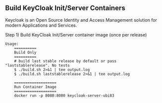 Build KeyCloak Init/Server Containers
--------------------------------------

Keycloak is an Open Source Identity and Access Management solution for modern Applications and Services.

Step 1) Build KeyCloak Init/Server container image (once per release)

	Usage:
		==========
		Build Only
		==========
		# build last stable release by default or pass "laststablerelease". No tests
		$ ./build.sh 2>&1 | tee output.log
		$ ./build.sh laststablerelease 2>&1 | tee output.log

		===================
		Run Container Image
		===================
		docker run -p 8080:8080 keycloak-server-ubi83
